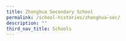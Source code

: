 ```yaml
---
title: Zhonghua Secondary School
permalink: /school-histories/zhonghua-sec/
description: ""
third_nav_title: Schools
---
```



